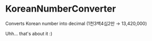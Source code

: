 # KoreanNumberConverter
Converts Korean number into decimal (1천3백4십2만 → 13,420,000)

Uhh... that's about it :) 
